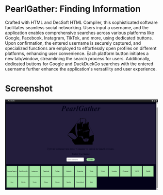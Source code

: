 # PearlGather: Finding Information
Crafted with HTML and DecSoft HTML Compiler, this sophisticated software facilitates seamless social networking. Users input a username, and the application enables comprehensive searches across various platforms like Google, Facebook, Instagram, TikTok, and more, using dedicated buttons. Upon confirmation, the entered username is securely captured, and specialized functions are employed to effortlessly open profiles on different platforms, enhancing user convenience. Each platform button initiates a new tab/window, streamlining the search process for users. Additionally, dedicated buttons for Google and DuckDuckGo searches with the entered username further enhance the application's versatility and user experience.

# Screenshot
![PearlGather Software Application Screenshot](images/sshot-pearlgather.png)
